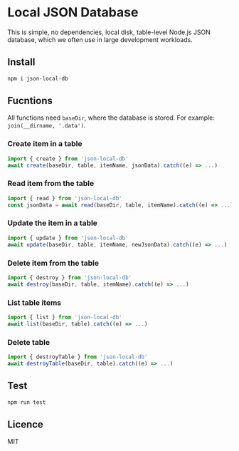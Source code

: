 # Local JSON Database

This is simple, no dependencies, local disk, table-level Node.js JSON database, which we often use in large development workloads.

## Install

```bash
npm i json-local-db
```

## Fucntions

All functions need `baseDir`, where the database is stored. For example: `join(__dirname, '.data')`.

### Create item in a table

```js
import { create } from 'json-local-db'
await create(baseDir, table, itemName, jsonData).catch((e) => ...)
```

### Read item from the table

```js
import { read } from 'json-local-db'
const jsonData = await read(baseDir, table, itemName).catch((e) => ...)
```

### Update the item in a table

```js
import { update } from 'json-local-db'
await update(baseDir, table, itemName, newJsonData).catch((e) => ...)
```

### Delete item from the table

```js
import { destroy } from 'json-local-db'
await destroy(baseDir, table, itemName).catch((e) => ...)
```

### List table items

```js
import { list } from 'json-local-db'
await list(baseDir, table).catch((e) => ...)
```

### Delete table

```js
import { destroyTable } from 'json-local-db'
await destroyTable(baseDir, table).catch((e) => ...)
```

## Test

```bash
npm run test
```

## Licence

MIT
